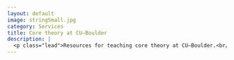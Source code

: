 ```yaml
---
layout: default
image: stringSmall.jpg
category: Services
title: Core theory at CU–Boulder
description: |
  <p class="lead">Resources for teaching core theory at CU–Boulder.<br/><br/><a href="/coreTheory/">Read more...</a></p>
---
```

